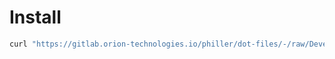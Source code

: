 # Install
```bash
curl "https://gitlab.orion-technologies.io/philler/dot-files/-/raw/Development/install.bash" | bash
```
